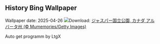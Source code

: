 ## History Bing Wallpaper
Wallpaper date: 2025-04-26
![](https://www.bing.com/th?id=OHR.MaligneLakeJasper_JA-JP2332159486_UHD.jpg&w=1000)Download: [ジャスパー国立公園, カナダ アルバータ州 (© Mumemories/Getty Images)](https://www.bing.com/th?id=OHR.MaligneLakeJasper_JA-JP2332159486_UHD.jpg)

Auto get programm by LtgX
